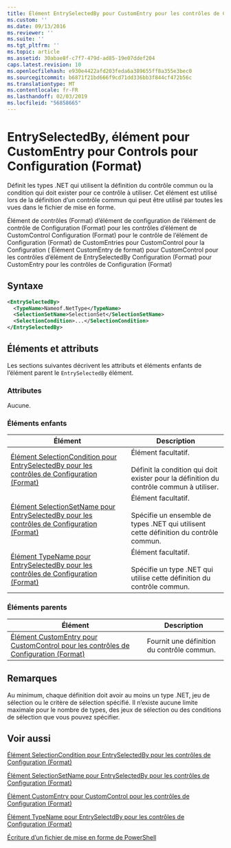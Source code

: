```yaml
---
title: Élément EntrySelectedBy pour CustomEntry pour les contrôles de Configuration (Format) | Microsoft Docs
ms.custom: ''
ms.date: 09/13/2016
ms.reviewer: ''
ms.suite: ''
ms.tgt_pltfrm: ''
ms.topic: article
ms.assetid: 30abae8f-c7f7-479d-ad85-19e07ddef204
caps.latest.revision: 10
ms.openlocfilehash: e930e4422afd203feda6a389655ff8a355e3bec0
ms.sourcegitcommit: b6871f21bd666f9cd71dd336bb3f844cf472b56c
ms.translationtype: MT
ms.contentlocale: fr-FR
ms.lasthandoff: 02/03/2019
ms.locfileid: "56858665"
---
```

# <a name="entryselectedby-element-for-customentry-for-controls-for-configuration-format"></a>EntrySelectedBy, élément pour CustomEntry pour Controls pour Configuration (Format)

Définit les types .NET qui utilisent la définition du contrôle commun ou la condition qui doit exister pour ce contrôle à utiliser. Cet élément est utilisé lors de la définition d’un contrôle commun qui peut être utilisé par toutes les vues dans le fichier de mise en forme.

Élément de contrôles (Format) d’élément de configuration de l’élément de contrôle de Configuration (Format) pour les contrôles d’élément de CustomControl Configuration (Format) pour le contrôle de l’élément de Configuration (Format) de CustomEntries pour CustomControl pour la Configuration ( Élément CustomEntry de format) pour CustomControl pour les contrôles d’élément de EntrySelectedBy Configuration (Format) pour CustomEntry pour les contrôles de Configuration (Format)

## <a name="syntax"></a>Syntaxe

```xml
<EntrySelectedBy>
  <TypeName>Nameof.NetType</TypeName>
  <SelectionSetName>SelectionSet</SelectionSetName>
  <SelectionCondition>...</SelectionCondition>
</EntrySelectedBy>
```

## <a name="attributes-and-elements"></a>Éléments et attributs

Les sections suivantes décrivent les attributs et éléments enfants de l’élément parent le `EntrySelectedBy` élément.

### <a name="attributes"></a>Attributes

Aucune.

### <a name="child-elements"></a>Éléments enfants

|Élément|Description|
|-------------|-----------------|
|[Élément SelectionCondition pour EntrySelectedBy pour les contrôles de Configuration (Format)](./selectioncondition-element-for-entryselectedby-for-controls-for-configuration-format.md)|Élément facultatif.<br /><br /> Définit la condition qui doit exister pour la définition du contrôle commun à utiliser.|
|[Élément SelectionSetName pour EntrySelectedBy pour les contrôles de Configuration (Format)](./selectionsetname-element-for-selectioncondition-for-controls-for-configuration-format.md)|Élément facultatif.<br /><br /> Spécifie un ensemble de types .NET qui utilisent cette définition du contrôle commun.|
|[Élément TypeName pour EntrySelectedBy pour les contrôles de Configuration (Format)](./typename-element-for-entryselectedby-for-controls-for-configuration-format.md)|Élément facultatif.<br /><br /> Spécifie un type .NET qui utilise cette définition du contrôle commun.|

### <a name="parent-elements"></a>Éléments parents

|Élément|Description|
|-------------|-----------------|
|[Élément CustomEntry pour CustomControl pour les contrôles de Configuration (Format)](./customentry-element-for-customcontrol-for-controls-for-configuration-format.md)|Fournit une définition du contrôle commun.|

## <a name="remarks"></a>Remarques

Au minimum, chaque définition doit avoir au moins un type .NET, jeu de sélection ou le critère de sélection spécifié. Il n’existe aucune limite maximale pour le nombre de types, des jeux de sélection ou des conditions de sélection que vous pouvez spécifier.

## <a name="see-also"></a>Voir aussi

[Élément SelectionCondition pour EntrySelectedBy pour les contrôles de Configuration (Format)](./selectioncondition-element-for-entryselectedby-for-controls-for-configuration-format.md)

[Élément SelectionSetName pour EntrySelectedBy pour les contrôles de Configuration (Format)](./selectionsetname-element-for-selectioncondition-for-controls-for-configuration-format.md)

[Élément CustomEntry pour CustomControl pour les contrôles de Configuration (Format)](./customentry-element-for-customcontrol-for-controls-for-configuration-format.md)

[Élément TypeName pour EntrySelectdBy pour les contrôles de Configuration (Format)](./typename-element-for-selectioncondition-for-controls-for-configuration-format.md)

[Écriture d’un fichier de mise en forme de PowerShell](./writing-a-powershell-formatting-file.md)
